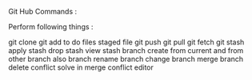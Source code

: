 Git Hub Commands : 

Perform following things : 

git clone 
git add to do files staged file
git push
git pull
git fetch
git stash
apply stash 
drop stash
view stash
branch create from current and from other branch also
branch rename
branch change
branch merge
branch delete
conflict solve in merge conflict editor 
